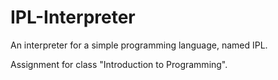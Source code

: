 # IPL-Interpreter
An interpreter for a simple programming language, named IPL.

Assignment for class "Introduction to Programming".



















